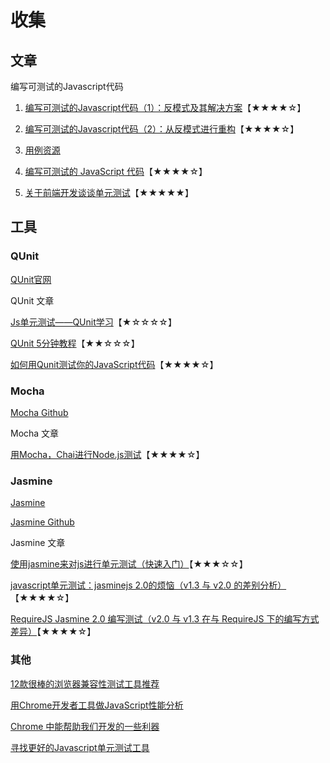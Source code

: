 # 收集


## 文章

编写可测试的Javascript代码

1. [编写可测试的Javascript代码（1）：反模式及其解决方案](http://blog.jobbole.com/69206/)【★★★★☆】

1. [编写可测试的Javascript代码（2）：从反模式进行重构](http://blog.jobbole.com/69240/)【★★★★☆】

1. [用例资源](https://github.com/shane-tomlinson/shanetomlinson.com/tree/master/2013-jan-writing-testable-ui-javascript)

1. [编写可测试的 JavaScript 代码](http://blog.jobbole.com/67560/)【★★★★☆】

1. [关于前端开发谈谈单元测试](http://segmentfault.com/blog/tychio/1190000000317146)【★★★★★】


## 工具

### QUnit

[QUnit官网](http://qunitjs.com/)

QUnit 文章

[Js单元测试——QUnit学习](http://www.cnblogs.com/super-d2/archive/2013/02/24/2924149.html)【★☆☆☆☆】

[QUnit 5分钟教程](http://tech.ddvip.com/2013-08/1375646488200262.html)【★★☆☆☆】

[如何用Qunit测试你的JavaScript代码](http://www.woiweb.net/how-to-test-your-javascript-code-with-qunit.html)【★★★★☆】

### Mocha

[Mocha Github](https://github.com/mochajs/mocha)

Mocha 文章

[用Mocha，Chai进行Node.js测试](http://www.html-js.com/article/Study-on-Nodejs-using-Mocha-test-Chai-Nodejs-test)【★★★★☆】

### Jasmine

[Jasmine](http://jasmine.github.io/)

[Jasmine Github](https://github.com/jasmine/jasmine)

Jasmine 文章

[使用jasmine来对js进行单元测试（快速入门）](http://www.blogjava.net/qileilove/archive/2014/06/30/415312.html)【★★★☆☆】

[javascript单元测试：jasminejs 2.0的烦恼（v1.3 与 v2.0 的差别分析）](http://www.2cto.com/kf/201403/283296.html)【★★★★☆】

[RequireJS Jasmine 2.0 编写测试（v2.0 与 v1.3 在与 RequireJS 下的编写方式差异）](http://www.phodal.com/blog/use-jasmine-2-0-with-requirejs-write-test/)【★★★★☆】

### 其他

[12款很棒的浏览器兼容性测试工具推荐](http://blog.jobbole.com/62404/)

[用Chrome开发者工具做JavaScript性能分析](http://blog.jobbole.com/31178/)

[Chrome 中能帮助我们开发的一些利器](http://blog.jobbole.com/73744/)

[寻找更好的Javascript单元测试工具](http://blog.jobbole.com/30738/)